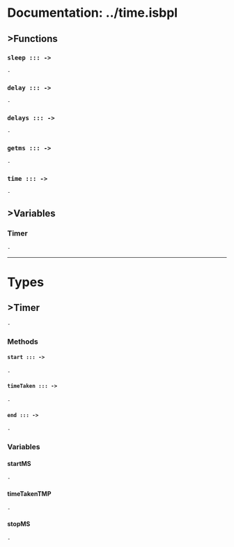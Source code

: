 # Documentation: ../time.isbpl



## >Functions

### `sleep ::: -> `

    -


### `delay ::: -> `

    -


### `delays ::: -> `

    -


### `getms ::: -> `

    -


### `time ::: -> `

    -


## >Variables

### Timer

    -


---

# Types

## >Timer

    -

### Methods

#### `start ::: -> `

    -


#### `timeTaken ::: -> `

    -


#### `end ::: -> `

    -


### Variables

#### startMS

    -


#### timeTakenTMP

    -


#### stopMS

    -


